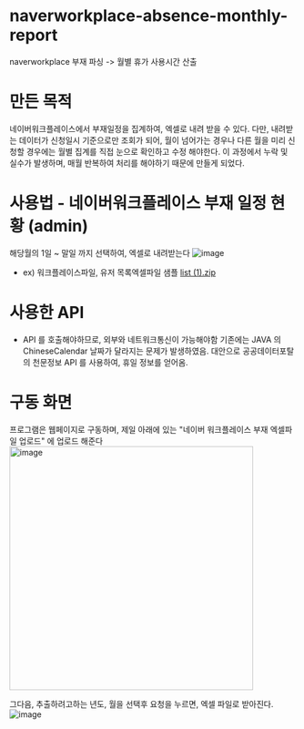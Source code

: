 # naverworkplace-absence-monthly-report
naverworkplace 부재 파싱 -> 월별 휴가 사용시간 산출

# 만든 목적
네이버워크플레이스에서 부재일정을 집계하여, 엑셀로 내려 받을 수 있다. 다만, 내려받는 데이터가 신청일시 기준으로만 조회가 되어, 월이 넘어가는 경우나 다른 월을 미리 신청할 경우에는
월별 집계를 직접 눈으로 확인하고 수정 해야한다. 이 과정에서 누락 및 실수가 발생하며, 매월 반복하여 처리를 해야하기 때문에 만들게 되었다.

# 사용법 - 네이버워크플레이스 부재 일정 현황 (admin)
해당월의 1일 ~ 말일 까지 선택하여, 엑셀로 내려받는다
![image](https://github.com/SsackTeun/naverworkplace-absence-monthly-report/assets/24308378/6b93bdf5-a5a8-4e53-b490-5902ce19b5af)

- ex) 워크플레이스파일, 유저 목록엑셀파일 샘플
[list (1).zip](https://github.com/SsackTeun/naverworkplace-absence-monthly-report/files/12851909/list.1.zip)


# 사용한 API
 * API 를 호출해야하므로, 외부와 네트워크통신이 가능해야함
기존에는 JAVA 의 ChineseCalendar  날짜가 달라지는 문제가 발생하였음.
대안으로 공공데이터포탈의 천문정보 API 를 사용하여, 휴일 정보를 얻어옴.

# 구동 화면
프로그램은 웹페이지로 구동하며, 제일 아래에 있는 "네이버 워크플레이스 부재 엑셀파일 업로드" 에 업로드 해준다
<img width="428" alt="image" src="https://github.com/SsackTeun/naverworkplace-absence-monthly-report/assets/24308378/122a641f-8263-4861-ae14-0162c64a62f6">

그다음, 추출하려고하는 년도, 월을 선택후 요청을 누르면, 엑셀 파일로 받아진다.
![image](https://github.com/SsackTeun/naverworkplace-absence-monthly-report/assets/24308378/540c8cac-3024-4859-b0af-7db7b3895eeb)

